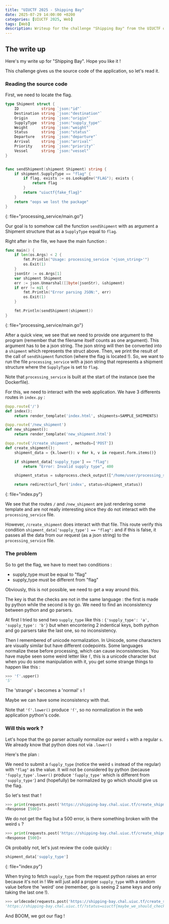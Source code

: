 ```yaml
---
title: "UIUCTF 2025 - Shipping Bay"
date: 2025-07-29 14:00:00 +0200
categories: [UIUCTF 2025, Web]
tags: [Web]
description: Writeup for the challenge "Shipping Bay" from the UIUCTF of 2025
---
```


## The write up

Here's my write up for "Shipping Bay". Hope you like it !

This challenge gives us the source code of the application, so let's read it.

### Reading the source code

First, we need to locate the flag.

``` go
type Shipment struct {
	ID          string `json:"id"`
	Destination string `json:"destination"`
	Origin      string `json:"origin"`
	SupplyType  string `json:"supply_type"`
	Weight      string `json:"weight"`
	Status      string `json:"status"`
	Departure   string `json:"departure"`
	Arrival     string `json:"arrival"`
	Priority    string `json:"priority"`
	Vessel      string `json:"vessel"`
}


func sendShipment(shipment Shipment) string {
	if shipment.SupplyType == "flag" {
		if flag, exists := os.LookupEnv("FLAG"); exists {
			return flag
		}
		return "uiuctf{fake_flag}"
	}
	return "oops we lost the package"
}
```
{: file="processing_service/main.go"}

Our goal is to somehow call the function ```sendShipment``` with as argument a Shipment structure that as a ```SupplyType``` equal to ```flag```.

Right after in the file, we have the main function : 

``` go
func main() {
	if len(os.Args) < 2 {
		fmt.Println("Usage: processing_service '<json_string>'")
		os.Exit(1)
	}
	jsonStr := os.Args[1]
	var shipment Shipment
	err := json.Unmarshal([]byte(jsonStr), &shipment)
	if err != nil {
		fmt.Println("Error parsing JSON:", err)
		os.Exit(1)
	}

	fmt.Println(sendShipment(shipment))
}

```
{: file="processing_service/main.go"}

After a quick view, we see that we need to provide one argument to the program (remember that the filename itself counts as one argument). This argument has to be a json string. The json string will then be converted into a ```shipment``` which represents the struct above. Then, we print the result of the call of ```sendShipment``` function (where the flag is located !). So, we want to run the file ```processing_service``` with a json string that represents a shipment structure where the ```SupplyType``` is set to ```flag```.

Note that ```processing_service``` is built at the start of the instance (see the Dockerfile).

For this, we need to interact with the web application.
We have 3 differents routes in ```index.py``` : 

``` python
@app.route('/')
def index():
    return render_template('index.html', shipments=SAMPLE_SHIPMENTS)

@app.route('/new_shipment')
def new_shipment():
    return render_template('new_shipment.html')

@app.route('/create_shipment', methods=['POST'])
def create_shipment():
    shipment_data = {k.lower(): v for k, v in request.form.items()}

    if shipment_data['supply_type'] == "flag":
        return "Error: Invalid supply type", 400

    shipment_status = subprocess.check_output(["/home/user/processing_service", json.dumps(shipment_data)]).decode().strip()

    return redirect(url_for('index', status=shipment_status))
```
{: file="index.py"}

We see that the routes ```/``` and ```/new_shipment``` are just rendering some template and are not really interesting since they do not interact with the ```processing_service``` file.

However, ```/create_shipment``` does interact with that file. This route verify this condition ```shipment_data['supply_type'] == "flag":``` and if this is false, it passes all the data from our request (as a json string) to the ```processing_service``` file.

### The problem

So to get the flag, we have to meet two conditions :

- supply_type must be equal to "flag"
- supply_type must be different from "flag"

Obviously, this is not possible, we need to get a way around this.

The key is that the checks are not in the same language : the first is made by python while the second is by go.
We need to find an inconsistency between python and go parsers.

At first I tried to send two ```supply_type``` like this : ```{'supply_type': 'a', 'supply_type': 'b'}``` but when encontering 2 indentical keys, both python and go parsers take the last one, so no inconsistency.

Then I remembered of unicode normalization. In Unicode, some characters are visually similar but have different codepoints. Some languages normalize these before processing, which can cause inconsistencies. You have maybe seen some weird letter like ```ſ```, this is a unicode character but when you do some manipulation with it, you get some strange things to happen like this : 

``` python
>>> 'ſ'.upper()
'S'
```

The 'strange' `s` becomes a 'normal' `s` !

Maybe we can have some inconsistency with that.

Note that ```'ſ'.lower()``` produce ```'ſ'```, so no normalization in the web application python's code.

### Will this work ?

Let's hope that the go parser actually normalize our weird `s` with a regular `s`. We already know that python does not via ```.lower()```

Here's the plan :

We need to submit a ```ſupply_type``` (notice the weird ```s``` instead of the regular) with ```"flag"``` as the value. It will not be considered by python (because ```'ſupply_type'.lower()``` produce ```'ſupply_type'``` which is different from ```'supply_type'```) and (hopefully) be normalized by go which should give us the flag.

So let's test that ! 

``` python
>>> print(requests.post('https://shipping-bay.chal.uiuc.tf/create_shipment', {'ſupply_type': 'flag'}))
<Response [500]>
```

We do not get the flag but a 500 error, is there something broken with the weird ```s``` ?

``` python
>>> print(requests.post('https://shipping-bay.chal.uiuc.tf/create_shipment', {'upply_type': 'flag'}))
<Response [500]>
```

Ok probably not, let's just review the code quickly : 

``` python
shipment_data['supply_type']
```
{: file="index.py"}

When trying to fetch ```supply_type``` from the request python raises an error because it's not in ! We will just add a proper ```supply_type``` with a random value before the 'weird' one (remember, go is seeing 2 same keys and only taking the last one !).

``` python
>>> urldecode(requests.post('https://shipping-bay.chal.uiuc.tf/create_shipment', {'supply_type': '', 'ſupply_type': 'flag'}).url)
'https://shipping-bay.chal.uiuc.tf/?status=uiuctf{maybe_we_should_check_schemas_8e229f}'
```

And BOOM, we got our flag !